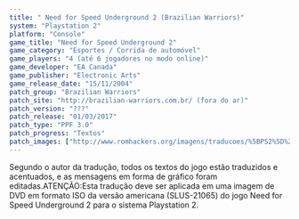 ```yaml
---
title: " Need for Speed Underground 2 (Brazilian Warriors)"
system: "Playstation 2"
platform: "Console"
game_title: "Need for Speed Underground 2"
game_category: "Esportes / Corrida de automóvel"
game_players: "4 (até 6 jogadores no modo online)"
game_developer: "EA Canada"
game_publisher: "Electronic Arts"
game_release_date: "15/11/2004"
patch_group: "Brazilian Warriors"
patch_site: "http://brazilian-warriors.com.br/ (fora do ar)"
patch_version: "???"
patch_release: "01/03/2017"
patch_type: "PPF 3.0"
patch_progress: "Textos"
patch_images: ["http://www.romhackers.org/imagens/traducoes/%5BPS2%5D%20Need%20for%20Speed%20Underground%202%20-%20Gledson999%20-%201.jpg","http://www.romhackers.org/imagens/traducoes/%5BPS2%5D%20Need%20for%20Speed%20Underground%202%20-%20Gledson999%20-%202.jpg","http://www.romhackers.org/imagens/traducoes/%5BPS2%5D%20Need%20for%20Speed%20Underground%202%20-%20Gledson999%20-%203.jpg"]
---
```

Segundo o autor da tradução, todos os textos do jogo estão traduzidos e acentuados, e as mensagens em forma de gráfico foram editadas.ATENÇÃO:Esta tradução deve ser aplicada em uma imagem de DVD em formato ISO da versão americana (SLUS-21065) do jogo Need for Speed Underground 2 para o sistema Playstation 2.